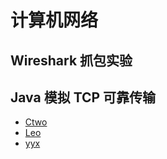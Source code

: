 # 计算机网络

## Wireshark 抓包实验


## Java 模拟 TCP 可靠传输

- [Ctwo](https://github.com/YuiCtwo/OUC-ComputerNetwork-Exp)
- [Leo](https://github.com/LiuYangMrLY/TCP-Experiment)
- [yyx](https://github.com/19020011038/TCP)
